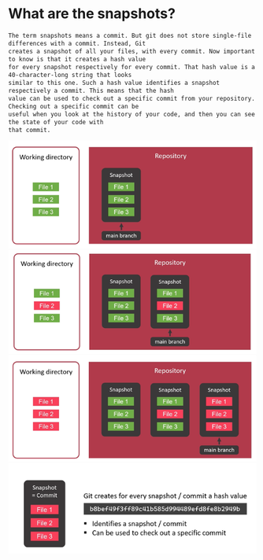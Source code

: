 # What are the snapshots?

``` markdownlint
The term snapshots means a commit. But git does not store single-file differences with a commit. Instead, Git
creates a snapshot of all your files, with every commit. Now important to know is that it creates a hash value 
for every snapshot respectively for every commit. That hash value is a 40-character-long string that looks
similar to this one. Such a hash value identifies a snapshot respectively a commit. This means that the hash
value can be used to check out a specific commit from your repository. Checking out a specific commit can be
useful when you look at the history of your code, and then you can see the state of your code with
that commit.
```

![snapshot 1](../images/snapshots_1.png)
![snapshot 2](../images/snapshots_2.png)
![snapshot 3](../images/snapshots_3.png)
![snapshot 4](../images/snapshots_4.png)
